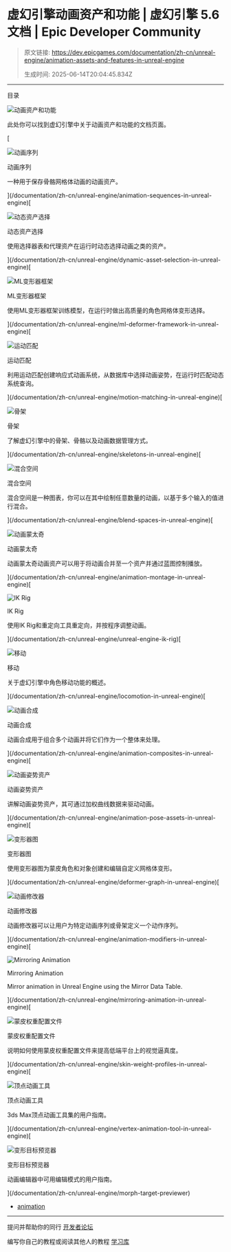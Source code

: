 # 虚幻引擎动画资产和功能 | 虚幻引擎 5.6 文档 | Epic Developer Community

> 原文链接: https://dev.epicgames.com/documentation/zh-cn/unreal-engine/animation-assets-and-features-in-unreal-engine
> 
> 生成时间: 2025-06-14T20:04:45.834Z

---

目录

![动画资产和功能](https://dev.epicgames.com/community/api/documentation/image/1c795f96-c07d-4abb-997a-db4c05054e9c?resizing_type=fill&width=1920&height=335)

此处你可以找到虚幻引擎中关于动画资产和功能的文档页面。

[

![动画序列](https://d1iv7db44yhgxn.cloudfront.net/documentation/images/55777c35-8a91-417f-8c22-35753eec84fe/topicimage.png)

动画序列

一种用于保存骨骼网格体动画的动画资产。





](/documentation/zh-cn/unreal-engine/animation-sequences-in-unreal-engine)[

![动态资产选择](images/static/document_list/empty_thumbnail.svg)

动态资产选择

使用选择器表和代理资产在运行时动态选择动画之类的资产。





](/documentation/zh-cn/unreal-engine/dynamic-asset-selection-in-unreal-engine)[

![ML变形器框架](images/static/document_list/empty_thumbnail.svg)

ML变形器框架

使用ML变形器框架训练模型，在运行时做出高质量的角色网格体变形选择。





](/documentation/zh-cn/unreal-engine/ml-deformer-framework-in-unreal-engine)[

![运动匹配](images/static/document_list/empty_thumbnail.svg)

运动匹配

利用运动匹配创建响应式动画系统，从数据库中选择动画姿势，在运行时匹配动态系统查询。





](/documentation/zh-cn/unreal-engine/motion-matching-in-unreal-engine)[

![骨架](https://d1iv7db44yhgxn.cloudfront.net/documentation/images/1636a359-beba-4cb9-b789-60fb999713f1/topicimage.png)

骨架

了解虚幻引擎中的骨架、骨骼以及动画数据管理方式。





](/documentation/zh-cn/unreal-engine/skeletons-in-unreal-engine)[

![混合空间](https://d1iv7db44yhgxn.cloudfront.net/documentation/images/08c94c4e-1e0a-41cb-904a-dfc0971e3c65/topicimage.png)

混合空间

混合空间是一种图表，你可以在其中绘制任意数量的动画，以基于多个输入的值进行混合。





](/documentation/zh-cn/unreal-engine/blend-spaces-in-unreal-engine)[

![动画蒙太奇](https://d1iv7db44yhgxn.cloudfront.net/documentation/images/b98288be-bc45-4138-99bf-1937fe8a6228/topicimage.png)

动画蒙太奇

动画蒙太奇动画资产可以用于将动画合并至一个资产并通过蓝图控制播放。





](/documentation/zh-cn/unreal-engine/animation-montage-in-unreal-engine)[

![IK Rig](https://d1iv7db44yhgxn.cloudfront.net/documentation/images/d0eb4374-c278-49bd-80a1-7c36a2460635/topicimage.png)

IK Rig

使用IK Rig和重定向工具重定向，并按程序调整动画。





](/documentation/zh-cn/unreal-engine/unreal-engine-ik-rig)[

![移动](https://d1iv7db44yhgxn.cloudfront.net/documentation/images/e4a35319-a844-40ee-9dba-a02deeb60ca8/topicimage.png)

移动

关于虚幻引擎中角色移动功能的概述。





](/documentation/zh-cn/unreal-engine/locomotion-in-unreal-engine)[

![动画合成](https://d1iv7db44yhgxn.cloudfront.net/documentation/images/1913e9b8-dd7e-4f30-aa93-7343b00bbcda/topicimage.png)

动画合成

动画合成用于组合多个动画并将它们作为一个整体来处理。





](/documentation/zh-cn/unreal-engine/animation-composites-in-unreal-engine)[

![动画姿势资产](https://d1iv7db44yhgxn.cloudfront.net/documentation/images/9c13888e-5460-4a31-8ba0-399e794a2ce2/topicimage.png)

动画姿势资产

讲解动画姿势资产，其可通过加权曲线数据来驱动动画。





](/documentation/zh-cn/unreal-engine/animation-pose-assets-in-unreal-engine)[

![变形器图](https://d1iv7db44yhgxn.cloudfront.net/documentation/images/f42222ca-6cbd-4008-83d1-121be06e9899/topicimage.png)

变形器图

使用变形器图为蒙皮角色和对象创建和编辑自定义网格体变形。





](/documentation/zh-cn/unreal-engine/deformer-graph-in-unreal-engine)[

![动画修改器](https://d1iv7db44yhgxn.cloudfront.net/documentation/images/310539b9-ff4a-474d-8ee3-6f2672192d70/placeholder_topic.png)

动画修改器

动画修改器可以让用户为特定动画序列或骨架定义一个动作序列。





](/documentation/zh-cn/unreal-engine/animation-modifiers-in-unreal-engine)[

![Mirroring Animation](https://d1iv7db44yhgxn.cloudfront.net/documentation/images/9858c9e1-2355-4588-af02-0c6a01a50b3e/topicimage.png)

Mirroring Animation

Mirror animation in Unreal Engine using the Mirror Data Table.





](/documentation/zh-cn/unreal-engine/mirroring-animation-in-unreal-engine)[

![蒙皮权重配置文件](https://d1iv7db44yhgxn.cloudfront.net/documentation/images/7a91afef-5335-47a3-94ef-f0cfb739f179/skinweighttopic.png)

蒙皮权重配置文件

说明如何使用蒙皮权重配置文件来提高低端平台上的视觉逼真度。





](/documentation/zh-cn/unreal-engine/skin-weight-profiles-in-unreal-engine)[

![顶点动画工具](https://d1iv7db44yhgxn.cloudfront.net/documentation/images/fad41d36-4b75-4686-9465-70bb5d7dcca1/vertexanimationtool_topic.png)

顶点动画工具

3ds Max顶点动画工具集的用户指南。





](/documentation/zh-cn/unreal-engine/vertex-animation-tool-in-unreal-engine)[

![变形目标预览器](https://d1iv7db44yhgxn.cloudfront.net/documentation/images/933080a0-bf7f-4b34-b343-0991f51efa1b/placeholder_topic.png)

变形目标预览器

动画编辑器中可用编辑模式的用户指南。





](/documentation/zh-cn/unreal-engine/morph-target-previewer)

-   [animation](https://dev.epicgames.com/community/search?query=animation)

* * *

提问并帮助你的同行 [开发者论坛](https://forums.unrealengine.com/categories?tag=unreal-engine)

编写你自己的教程或阅读其他人的教程 [学习库](https://dev.epicgames.com/community/unreal-engine/learning)